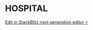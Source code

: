 # HOSPITAL

[Edit in StackBlitz next generation editor ⚡️](https://stackblitz.com/~/github.com/Peterngacha85/HOSPITAL)